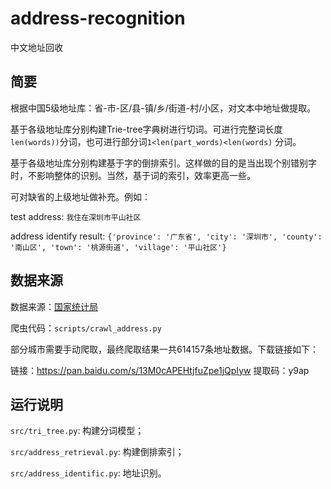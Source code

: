 # address-recognition
 中文地址回收
## 简要
根据中国5级地址库：省-市-区/县-镇/乡/街道-村/小区，对文本中地址做提取。 

基于各级地址库分别构建Trie-tree字典树进行切词。可进行完整词长度`len(words))`分词，也可进行部分词`1<len(part_words)<len(words)`
分词。 

基于各级地址库分别构建基于字的倒排索引。这样做的目的是当出现个别错别字时，不影响整体的识别。当然，基于词的索引，效率更高一些。

可对缺省的上级地址做补充。例如：

> 

test address: `我住在深圳市平山社区` 

address identify result: `{'province': '广东省', 'city': '深圳市', 'county': '南山区', 'town': '桃源街道', 'village': '平山社区'}`

## 数据来源
数据来源：[国家统计局](http://www.stats.gov.cn/tjsj/tjbz/tjyqhdmhcxhfdm/2018/)  

爬虫代码：`scripts/crawl_address.py`  

部分城市需要手动爬取，最终爬取结果一共614157条地址数据。下载链接如下： 

链接：https://pan.baidu.com/s/13M0cAPEHtjfuZpe1jQpIyw 
提取码：y9ap

## 运行说明
`src/tri_tree.py`: 构建分词模型； 

`src/address_retrieval.py`: 构建倒排索引； 

`src/address_identific.py`: 地址识别。

